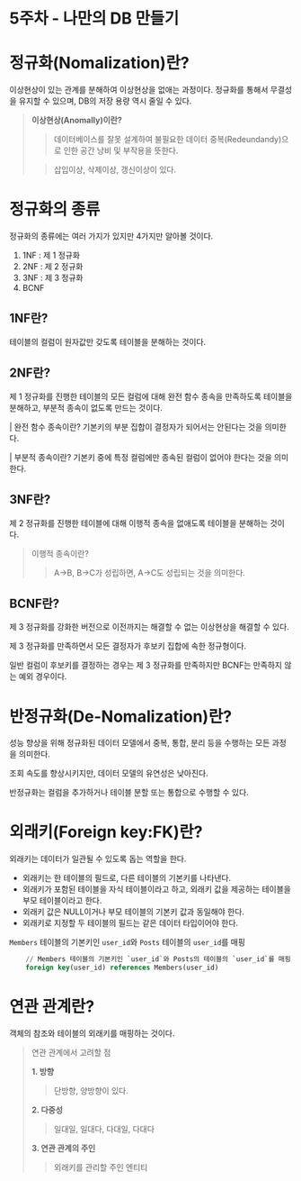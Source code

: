 # 5주차 - 나만의 DB 만들기

# 정규화(Nomalization)란?
이상현상이 있는 관계를 분해하여 이상현상을 없애는 과정이다.
정규화를 통해서 무결성을 유지할 수 있으며, DB의 저장 용량 역시 줄일 수 있다.

> **이상현상(Anomally)이란?**
>>데이터베이스를 잘못 설계하여 불필요한 데이터 중복(Redeundandy)으로 인한
공간 낭비 및 부작용을 뜻한다. 
> 
>>삽입이상, 삭제이상, 갱신이상이 있다.

# 정규화의 종류
정규화의 종류에는 여러 가지가 있지만 4가지만 알아볼 것이다.

1. 1NF : 제 1 정규화
2. 2NF : 제 2 정규화
3. 3NF : 제 3 정규화
4. BCNF

## 1NF란?
테이블의 컬럼이 원자값만 갖도록 테이블을 분해하는 것이다.

## 2NF란?
제 1 정규화를 진행한 테이블의 모든 컬럼에 대해 
완전 함수 종속을 만족하도록 테이블을 분해하고,
부분적 종속이 없도록 만드는 것이다.

| 완전 함수 종속이란?
기본키의 부분 집합이 결정자가 되어서는 안된다는 것을 의미한다.

| 부분적 종속이란?
기본키 중에 특정 컬럼에만 종속된 컬럼이 없어야 한다는 것을 의미한다.

## 3NF란?
제 2 정규화를 진행한 테이블에 대해
이행적 종속을 없애도록 테이블을 분해하는 것이다.

> 이행적 종속이란?
>> A->B, B->C가 성립하면, A->C도 성립되는 것을 의미한다.

## BCNF란?
제 3 정규화를 강화한 버전으로 
이전까지는 해결할 수 없는 이상현상을 해결할 수 있다.

제 3 정규화를 만족하면서 모든 결정자가 후보키 집합에 속한 정규형이다.

일반 컬럼이 후보키를 결정하는 경우는
제 3 정규화를 만족하지만 BCNF는 만족하지 않는 예외 경우이다.

# 반정규화(De-Nomalization)란?
성능 향상을 위해 정규화된 데이터 모델에서 중복, 통합, 분리 등을 수행하는
모든 과정을 의미한다.

조회 속도를 향상시키지만, 데이터 모델의 유연성은 낮아진다.

반정규화는 컬럼을 추가하거나 테이블 분할 또는 통합으로 수행할 수 있다.

# 외래키(Foreign key:FK)란?
외래키는 데이터가 일관될 수 있도록 돕는 역할을 한다.

- 외래키는 한 테이블의 필드로, 다른 테이블의 기본키를 나타낸다.
- 외래키가 포함된 테이블을 자식 테이블이라고 하고,
    외래키 값을 제공하는 테이블을 부모 테이블이라고 한다.
- 외래키 값은 NULL이거나 부모 테이블의 기본키 값과 동일해야 한다.
- 외래키로 지정할 두 테이블의 필드는 같은 데이터 타입이어야 한다.

`Members` 테이블의 기본키인 `user_id`와 `Posts` 테이블의 `user_id`를 매핑
```sql
    // Members 테이블의 기본키인 `user_id`와 Posts의 테이블의 `user_id`를 매핑
    foreign key(user_id) references Members(user_id)
```
# 연관 관계란?
객체의 참조와 테이블의 외래키를 매핑하는 것이다.

> 연관 관계에서 고려할 점
> 
> **1. 방향**
>> 단방향, 양방향이 있다.
>
> **2. 다중성**
>> 일대일, 일대다, 다대일, 다대다
> 
> **3. 연관 관계의 주인**
>> 외래키를 관리할 주인 엔티티

